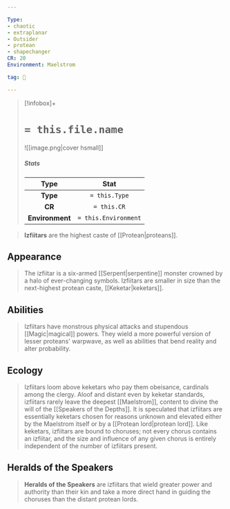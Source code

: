 ```yaml
---

Type:
- chaotic
- extraplanar
- Outsider
- protean
- shapechanger
CR: 20
Environment: Maelstrom

tag: 👹

---
```


> [!infobox]+
> #  `= this.file.name`
> ![[image.png|cover hsmall]]
> ##### Stats
> Type | Stat |
> :---:|:---:|
> **Type** | `= this.Type` |
> **CR** | `= this.CR` |
> **Environment** | `= this.Environment` |



> **Izfiitars** are the highest caste of [[Protean|proteans]].



## Appearance

> The izfiitar is a six-armed [[Serpent|serpentine]] monster crowned by a halo of ever-changing symbols. Izfiitars are smaller in size than the next-highest protean caste, [[Keketar|keketars]].


## Abilities

> Izfiitars have monstrous physical attacks and stupendous [[Magic|magical]] powers. They wield a more powerful version of lesser proteans' warpwave, as well as abilities that bend reality and alter probability.


## Ecology

> Izfiitars loom above keketars who pay them obeisance, cardinals among the clergy. Aloof and distant even by keketar standards, izfiitars rarely leave the deepest [[Maelstrom]], content to divine the will of the [[Speakers of the Depths]].
> It is speculated that izfiitars are essentially keketars chosen for reasons unknown and elevated either by the Maelstrom itself or by a [[Protean lord|protean lord]]. Like keketars, izfiitars are bound to choruses; not every chorus contains an izfiitar, and the size and influence of any given chorus is entirely independent of the number of izfiitars present.


## Heralds of the Speakers

> **Heralds of the Speakers** are izfiitars that wield greater power and authority than their kin and take a more direct hand in guiding the choruses than the distant protean lords.








